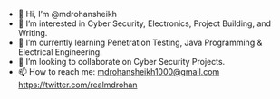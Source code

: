 - 👋 Hi, I’m @mdrohansheikh
- 👀 I’m interested in Cyber Security, Electronics, Project Building, and Writing.
- 🌱 I’m currently learning Penetration Testing, Java Programming & Electrical Engineering.
- 💞️ I’m looking to collaborate on Cyber Security Projects.
- 📫 How to reach me: mdrohansheikh1000@gmail.com https://twitter.com/realmdrohan

<!---
mdrohansheikh/mdrohansheikh is a ✨ special ✨ repository because its `README.md` (this file) appears on your GitHub profile.
You can click the Preview link to take a look at your changes.
--->
